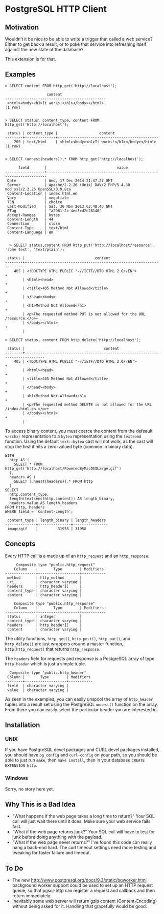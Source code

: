 # PostgreSQL HTTP Client


## Motivation

Wouldn't it be nice to be able to write a trigger that called a web service? Either to get back a result, or to poke that service into refreshing itself against the new state of the database?

This extension is for that. 

## Examples

    > SELECT content FROM http_get('http://localhost');

                       content                    
    ----------------------------------------------
     <html><body><h1>It works!</h1></body></html>
    (1 row)


    > SELECT status, content_type, content FROM http_get('http://localhost');

     status | content_type |                   content                    
    --------+--------------+----------------------------------------------
        200 | text/html    | <html><body><h1>It works!</h1></body></html>
    (1 row)

  
    > SELECT (unnest(headers)).* FROM http_get('http://localhost');

          field       |                                value                                 
    ------------------+----------------------------------------------------------------------
     Date             | Wed, 17 Dec 2014 21:47:27 GMT
     Server           | Apache/2.2.26 (Unix) DAV/2 PHP/5.4.30 mod_ssl/2.2.26 OpenSSL/0.9.8za
     Content-Location | index.html.en
     Vary             | negotiate
     TCN              | choice
     Last-Modified    | Sat, 30 Nov 2013 03:48:45 GMT
     ETag             | "a2961-2c-4ec5cd2d28140"
     Accept-Ranges    | bytes
     Content-Length   | 44
     Connection       | close
     Content-Type     | text/html
     Content-Language | en

	  
	  > SELECT status,content FROM http_put('http://localhost/resource', 'some text', 'text/plain');
    
     status |                                content                                
    --------+-----------------------------------------------------------------------
        405 | <!DOCTYPE HTML PUBLIC "-//IETF//DTD HTML 2.0//EN">                   +
            | <html><head>                                                         +
            | <title>405 Method Not Allowed</title>                                +
            | </head><body>                                                        +
            | <h1>Method Not Allowed</h1>                                          +
            | <p>The requested method PUT is not allowed for the URL /resource.</p>+
            | </body></html>                                                       +
            | 

    > SELECT status, content FROM http_delete('http://localhost');

     status |                                    content                                    
    --------+-------------------------------------------------------------------------------
        405 | <!DOCTYPE HTML PUBLIC "-//IETF//DTD HTML 2.0//EN">                           +
            | <html><head>                                                                 +
            | <title>405 Method Not Allowed</title>                                        +
            | </head><body>                                                                +
            | <h1>Method Not Allowed</h1>                                                  +
            | <p>The requested method DELETE is not allowed for the URL /index.html.en.</p>+
            | </body></html>                                                               +
            | 

To access binary content, you must coerce the content from the defeault `varchar` representation to a `bytea` representation using the `textsend` function. Using the default `text::bytea` cast will not work, as the cast will stop the first it hits a zero-valued byte (common in binary data).

    WITH 
      http AS ( 
        SELECT * FROM http_get('http://localhost/PoweredByMacOSXLarge.gif') 
      ), 
      headers AS (
        SELECT (unnest(headers)).* FROM http
      ) 
    SELECT 
      http.content_type,
      length(textsend(http.content)) AS length_binary, 
      headers.value AS length_headers 
    FROM http, headers 
    WHERE field = 'Content-Length';
    
     content_type | length_binary | length_headers 
    --------------+---------------+----------------
     image/gif    |         31958 | 31958

## Concepts

Every HTTP call is a made up of an `http_request` and an `http_response`.

         Composite type "public.http_request"
        Column    |       Type        | Modifiers 
    --------------+-------------------+-----------
     method       | http_method       | 
     uri          | character varying | 
     headers      | http_header[]     | 
     content_type | character varying | 
     content      | character varying | 

        Composite type "public.http_response"
        Column    |       Type        | Modifiers 
    --------------+-------------------+-----------
     status       | integer           | 
     content_type | character varying | 
     headers      | http_header[]     | 
     content      | character varying | 

The utility functions, `http_get()`, `http_post()`, `http_put()`, and `http_delete()` are just wrappers around a master function, `http(http_request)` that returns `http_response`.

The `headers` field for requests and response is a PostgreSQL array of type `http_header` which is just a simple tuple.

      Composite type "public.http_header"
     Column |       Type        | Modifiers 
    --------+-------------------+-----------
     field  | character varying | 
     value  | character varying | 

As seen in the examples, you can easily unspool the array of `http_header` tuples into a result set using the PostgreSQL `unnest()` function on the array. From there you can easily select the particular header you are interested in.

## Installation

### UNIX

If you have PostgreSQL devel packages and CURL devel packages installed, you should have `pg_config` and `curl-config` on your path, so you should be able to just run `make`, then `make install`, then in your database `CREATE EXTENSION http`.

### Windows

Sorry, no story here yet.

## Why This is a Bad Idea

- "What happens if the web page takes a long time to return?" Your SQL call will just wait there until it does. Make sure your web service fails fast.
- "What if the web page returns junk?" Your SQL call will have to test for junk before doing anything with the payload.
- "What if the web page never returns?" I've found this code can really hang a back-end hard. The curl timeout settings need more testing and tweaking for faster failure and timeout.


## To Do

- The new http://www.postgresql.org/docs/9.3/static/bgworker.html background worker support could be used to set up an HTTP request queue, so that pgsql-http can register a request and callback and then return immediately.
- Inevitably some web server will return gzip content (Content-Encoding) without being asked for it. Handling that gracefully would be good.

